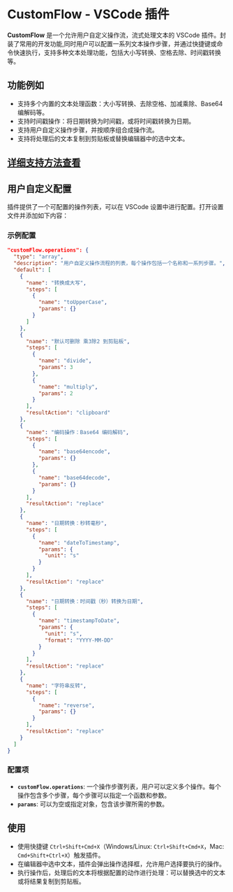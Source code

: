 # CustomFlow - VSCode 插件

**CustomFlow** 是一个允许用户自定义操作流，流式处理文本的 VSCode 插件。封装了常用的开发功能,同时用户可以配置一系列文本操作步骤，并通过快捷键或命令快速执行，支持多种文本处理功能，包括大小写转换、空格去除、时间戳转换等。


## 功能例如

- 支持多个内置的文本处理函数：大小写转换、去除空格、加减乘除、Base64 编解码等。
- 支持时间戳操作：将日期转换为时间戳，或将时间戳转换为日期。
- 支持用户自定义操作步骤，并按顺序组合成操作流。
- 支持将处理后的文本复制到剪贴板或替换编辑器中的选中文本。
## [详细支持方法查看](https://svenzhao.github.io/custom-flow/)

## 用户自定义配置
插件提供了一个可配置的操作列表，可以在 VSCode 设置中进行配置。打开设置文件并添加如下内容：

### 示例配置

```json
"customFlow.operations": {
  "type": "array",
  "description": "用户自定义操作流程的列表，每个操作包括一个名称和一系列步骤。",
  "default": [
    {
      "name": "转换成大写",
      "steps": [
        {
          "name": "toUpperCase",
          "params": {}
        }
      ]
    },
    {
      "name": "默认可删除 乘3除2 到剪贴板",
      "steps": [
        {
          "name": "divide",
          "params": 3
        },
        {
          "name": "multiply",
          "params": 2
        }
      ],
      "resultAction": "clipboard"
    },
    {
      "name": "编码操作：Base64 编码解码",
      "steps": [
        {
          "name": "base64encode",
          "params": {}
        },
        {
          "name": "base64decode",
          "params": {}
        }
      ],
      "resultAction": "replace"
    },
    {
      "name": "日期转换：秒转毫秒",
      "steps": [
        {
          "name": "dateToTimestamp",
          "params": {
            "unit": "s"
          }
        }
      ],
      "resultAction": "replace"
    },
    {
      "name": "日期转换：时间戳（秒）转换为日期",
      "steps": [
        {
          "name": "timestampToDate",
          "params": {
            "unit": "s",
            "format": "YYYY-MM-DD"
          }
        }
      ],
      "resultAction": "replace"
    },
    {
      "name": "字符串反转",
      "steps": [
        {
          "name": "reverse",
          "params": {}
        }
      ],
      "resultAction": "replace"
    }
  ]
}
```

### 配置项

- **`customFlow.operations`**: 一个操作步骤列表，用户可以定义多个操作。每个操作包含多个步骤，每个步骤可以指定一个函数和参数。
- **`params`**: 可以为空或指定对象，包含该步骤所需的参数。

## 使用

- 使用快捷键 `Ctrl+Shift+Cmd+X`（Windows/Linux: `Ctrl+Shift+Cmd+X`，Mac: `Cmd+Shift+Ctrl+X`）触发插件。
- 在编辑器中选中文本，插件会弹出操作选择框，允许用户选择要执行的操作。
- 执行操作后，处理后的文本将根据配置的动作进行处理：可以替换选中的文本或将结果复制到剪贴板。